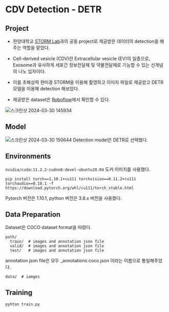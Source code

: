 # CDV Detection - DETR
## Project
- 한양대학교 [STORM Lab](https://doorykimlab.wixsite.com/spectromicroscopylab)과의 공동 project로 제공받은 데이터의 detection을 해주는 역할을 맡았다.

- Cell-derived vesicle (CDV)란 Extracellular vesicle (EV)의 일종으로, Exosome과 유사하게 세포간 정보전달체 및 약물전달체로 기능할 수 있는 신개념의 나노 입자이다.

- 이를 초해상력 현미경 STORM을 이용해 촬영하고 이미지 파일로 제공받고 DETR 모델을 이용해 detection 해보았다.

- 제공받은 dataset은 [Roboflow](https://universe.roboflow.com/hj-lim/cluster-3puxp)에서 확인할 수 있다.

![스크린샷 2024-03-30 145934](https://github.com/larpp/Hanyang-Project-DETR/assets/87048326/e4b83ee2-9b1d-4257-81f5-b317e7a647af)

## Model
![스크린샷 2024-03-30 150644](https://github.com/larpp/Hanyang-Project-DETR/assets/87048326/5458d1db-617b-413b-93bf-46810d0ce851)
Detection model은 DETR로 선택했다.

## Environments
`nvidia/cuda:11.2.2-cudnn8-devel-ubuntu20.04` 도커 이미지를 사용했다.
```
pip install torch==1.10.1+cu111 torchvision==0.11.2+cu111 torchaudio==0.10.1 -f https://download.pytorch.org/whl/cu111/torch_stable.html
```
Pytorch 버전은 1.10.1, python 버전은 3.8.x 버전을 사용했다.

## Data Preparation
Dataset은 COCO dataset format을 따랐다.
```
path/
  train/  # images and annotation json file
  valid/  # images and annotation json file
  test/   # images and annotation json file
```
annotation json file은 모두 _annotations.coco.json 이라는 이름으로 통일해주었다.
```
data/  # iamges
````
## Training
```
pyhton train.py
```
